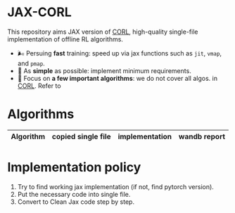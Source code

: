 # JAX-CORL
This repository aims JAX version of [CORL](https://github.com/tinkoff-ai/CORL), high-quality single-file implementation of offline RL algorithms.
- 🌬️ Persuing **fast** training: speed up via jax functions such as `jit`, `vmap`, and `pmap`.
- 🔪 As **simple** as possible: implement minimum requirements.
- 💠 Focus on **a few important algorithms**: we do not cover all algos. in [CORL](https://github.com/tinkoff-ai/CORL). Refer to

# Algorithms
| Algorithm | copied single file | implementation | wandb report |
|---|---|---|---|


# Implementation policy
1. Try to find working jax implementation (if not, find pytorch version).
2. Put the necessary code into single file.
3. Convert to Clean Jax code step by step.
